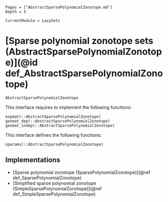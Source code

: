 ```@contents
Pages = ["AbstractSparsePolynomialZonotope.md"]
Depth = 3
```

```@meta
CurrentModule = LazySets
```

# [Sparse polynomial zonotope sets (AbstractSparsePolynomialZonotope)](@id def_AbstractSparsePolynomialZonotope)

```@docs
AbstractSparsePolynomialZonotope
```

This interface requires to implement the following functions:

```@docs
expmat(::AbstractSparsePolynomialZonotope)
genmat_dep(::AbstractSparsePolynomialZonotope)
genmat_indep(::AbstractSparsePolynomialZonotope)
```

This interface defines the following functions:

```@docs
nparams(::AbstractSparsePolynomialZonotope)
```

## Implementations

* [Sparse polynomial zonotope (SparsePolynomialZonotope)](@ref def_SparsePolynomialZonotope)
* [Simplified sparse polynomial zonotope (SimpleSparsePolynomialZonotope)](@ref def_SimpleSparsePolynomialZonotope)
